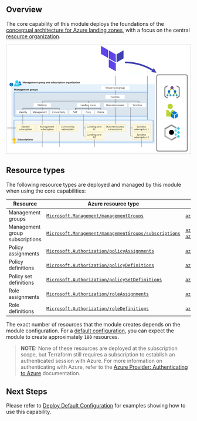 <!-- markdownlint-disable first-line-h1 -->
## Overview

The core capability of this module deploys the foundations of the [conceptual architecture for Azure landing zones][msdocs_alz_architecture], with a focus on the central [resource organization][alz_resourceorg].

![Overview of the Azure landing zones core resources][alz_core_overview]

## Resource types

The following resource types are deployed and managed by this module when using the core capabilities:

| Resource | Azure resource type | Terraform resource type |
| --- | --- | --- |
| Management groups | [`Microsoft.Management/managementGroups`][arm_management_group] | [`azurerm_management_group`][azurerm_management_group] |
| Management group subscriptions | [`Microsoft.Management/managementGroups/subscriptions`][arm_management_group_subscriptions]  | [`azurerm_management_group`][azurerm_management_group] Or [`azurerm_management_group_subscription_association`][azurerm_management_group_subscription_association] |
| Policy assignments | [`Microsoft.Authorization/policyAssignments`][arm_policy_assignment] | [`azurerm_management_group_policy_assignment`][azurerm_management_group_policy_assignment] |
| Policy definitions | [`Microsoft.Authorization/policyDefinitions`][arm_policy_definition] | [`azurerm_policy_definition`][azurerm_policy_definition] |
| Policy set definitions | [`Microsoft.Authorization/policySetDefinitions`][arm_policy_set_definition] | [`azurerm_policy_set_definition`][azurerm_policy_set_definition] |
| Role assignments | [`Microsoft.Authorization/roleAssignments`][arm_role_assignment] | [`azurerm_role_assignment`][azurerm_role_assignment] |
| Role definitions | [`Microsoft.Authorization/roleDefinitions`][arm_role_definition] | [`azurerm_role_definition`][azurerm_role_definition] |

The exact number of resources that the module creates depends on the module configuration. For a [default configuration][wiki_deploy_default_configuration], you can expect the module to create approximately `180` resources.

> **NOTE:** None of these resources are deployed at the subscription scope, but Terraform still requires a subscription to establish an authenticated session with Azure.
> For more information on authenticating with Azure, refer to the [Azure Provider: Authenticating to Azure][azurerm_auth] documentation.

## Next Steps

Please refer to [Deploy Default Configuration][wiki_deploy_default_configuration] for examples showing how to use this capability.

 [//]: # (*****************************)
 [//]: # (INSERT IMAGE REFERENCES BELOW)
 [//]: # (*****************************)

[alz_core_overview]: media/terraform-caf-enterprise-scale-core.png "Diagram showing the core Azure landing zones architecture deployed by this module."

 [//]: # (************************)
 [//]: # (INSERT LINK LABELS BELOW)
 [//]: # (************************)

[msdocs_alz_architecture]: https://docs.microsoft.com/azure/cloud-adoption-framework/ready/landing-zone/#azure-landing-zone-conceptual-architecture "Conceptual architecture for Azure landing zones."

[alz_resourceorg]: https://docs.microsoft.com/azure/cloud-adoption-framework/ready/landing-zone/design-area/resource-org "Resource organization for Azure landing zones on the Cloud Adoption Framework."

[arm_management_group]:               https://docs.microsoft.com/azure/templates/microsoft.management/managementgroups
[arm_management_group_subscriptions]: https://docs.microsoft.com/azure/templates/microsoft.management/managementgroups/subscriptions
[arm_policy_assignment]:              https://docs.microsoft.com/azure/templates/microsoft.authorization/policyassignments
[arm_policy_definition]:              https://docs.microsoft.com/azure/templates/microsoft.authorization/policydefinitions
[arm_policy_set_definition]:          https://docs.microsoft.com/azure/templates/microsoft.authorization/policysetdefinitions
[arm_role_assignment]:                https://docs.microsoft.com/azure/templates/microsoft.authorization/roleassignments
[arm_role_definition]:                https://docs.microsoft.com/azure/templates/microsoft.authorization/roledefinitions

[azurerm_management_group]:                          https://registry.terraform.io/providers/hashicorp/azurerm/latest/docs/resources/management_group
[azurerm_management_group_subscription_association]: https://registry.terraform.io/providers/hashicorp/azurerm/latest/docs/resources/management_group_subscription_association
[azurerm_management_group_policy_assignment]:        https://registry.terraform.io/providers/hashicorp/azurerm/latest/docs/resources/management_group_policy_assignment
[azurerm_policy_definition]:                         https://registry.terraform.io/providers/hashicorp/azurerm/latest/docs/resources/policy_definition
[azurerm_policy_set_definition]:                     https://registry.terraform.io/providers/hashicorp/azurerm/latest/docs/resources/policy_set_definition
[azurerm_role_assignment]:                           https://registry.terraform.io/providers/hashicorp/azurerm/latest/docs/resources/role_assignment
[azurerm_role_definition]:                           https://registry.terraform.io/providers/hashicorp/azurerm/latest/docs/resources/role_definition

[wiki_deploy_default_configuration]: %5BExamples%5D-Deploy-Default-Configuration "Wiki - Deploy Default Configuration"

[azurerm_auth]: https://registry.terraform.io/providers/hashicorp/azurerm/latest/docs#authenticating-to-azure "Authenticate to Azure when using the AzureRM provider."
